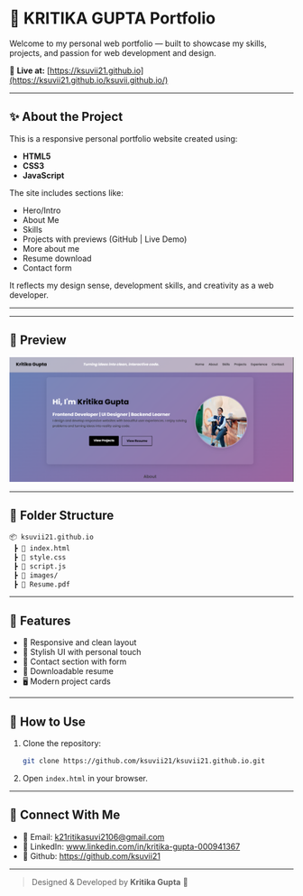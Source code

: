 # 💼 KRITIKA GUPTA Portfolio

Welcome to my personal web portfolio — built to showcase my skills, projects, and passion for web development and design.

🔗 **Live at:** [https://ksuvii21.github.io](https://ksuvii21.github.io/ksuvii.github.io/)

---

## ✨ About the Project

This is a responsive personal portfolio website created using:
- **HTML5**
- **CSS3**
- **JavaScript**

The site includes sections like:
- Hero/Intro
- About Me
- Skills
- Projects with previews (GitHub | Live Demo)
- More about me
- Resume download
- Contact form

It reflects my design sense, development skills, and creativity as a web developer.

---

---

## 📸 Preview

![Portfolio Preview](https://github.com/ksuvii21/ksuvii.github.io/blob/main/Preview.png)

---

## 📁 Folder Structure

```
📦 ksuvii21.github.io
 ┣ 📜 index.html
 ┣ 📜 style.css
 ┣ 📜 script.js
 ┣ 📁 images/
 ┣ 📄 Resume.pdf
```

---

## 📌 Features

- 🎯 Responsive and clean layout
- 🎨 Stylish UI with personal touch
- 📨 Contact section with form
- 📄 Downloadable resume
- 🖥️ Modern project cards

---

## 🚀 How to Use

1. Clone the repository:
   ```bash
   git clone https://github.com/ksuvii21/ksuvii21.github.io.git
   ```
2. Open `index.html` in your browser.

---

## 🔗 Connect With Me

- 📧 Email: k21ritikasuvi2106@gmail.com
- 💼 LinkedIn: www.linkedin.com/in/kritika-gupta-000941367
- 🚀 Github: https://github.com/ksuvii21

---

> Designed & Developed by **Kritika Gupta** 💖

